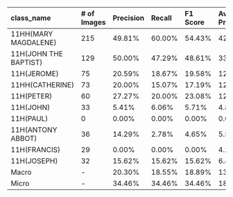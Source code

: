 | class_name            | # of Images   | Precision   | Recall   | F1 Score   | Average Precision   |
|:----------------------|:--------------|:------------|:---------|:-----------|:--------------------|
| 11HH(MARY MAGDALENE)  | 215           | 49.81%      | 60.00%   | 54.43%     | 42.49%              |
| 11H(JOHN THE BAPTIST) | 129           | 50.00%      | 47.29%   | 48.61%     | 33.61%              |
| 11H(JEROME)           | 75            | 20.59%      | 18.67%   | 19.58%     | 12.79%              |
| 11HH(CATHERINE)       | 73            | 20.00%      | 15.07%   | 17.19%     | 12.10%              |
| 11H(PETER)            | 60            | 27.27%      | 20.00%   | 23.08%     | 12.49%              |
| 11H(JOHN)             | 33            | 5.41%       | 6.06%    | 5.71%      | 4.87%               |
| 11H(PAUL)             | 0             | 0.00%       | 0.00%    | 0.00%      | 0.00%               |
| 11H(ANTONY ABBOT)     | 36            | 14.29%      | 2.78%    | 4.65%      | 5.53%               |
| 11H(FRANCIS)          | 29            | 0.00%       | 0.00%    | 0.00%      | 4.25%               |
| 11H(JOSEPH)           | 32            | 15.62%      | 15.62%   | 15.62%     | 6.40%               |
| Macro                 | -             | 20.30%      | 18.55%   | 18.89%     | 13.45%              |
| Micro                 | -             | 34.46%      | 34.46%   | 34.46%     | 18.43%              |
